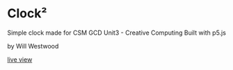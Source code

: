 # Clock²

Simple clock made for CSM GCD Unit3 - Creative Computing
Built with p5.js

by Will Westwood

[live view](https://clock.wwstwd.studio)
